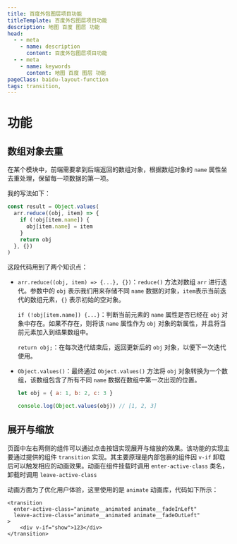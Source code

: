 ```yaml
---
title: 百度外包图层项目功能
titleTemplate: 百度外包图层项目功能
description: 地图 百度 图层 功能
head:
  - - meta
    - name: description
      content: 百度外包图层项目功能
  - - meta
    - name: keywords
      content: 地图 百度 图层 功能
pageClass: baidu-layout-function
tags: transition,
---
```


# 功能

## 数组对象去重

在某个模块中，前端需要拿到后端返回的数组对象，根据数组对象的 `name` 属性坐去重处理，保留每一项数据的第一项。

我的写法如下：

```js
const result = Object.values(
  arr.reduce((obj, item) => {
    if (!obj[item.name]) {
      obj[item.name] = item
    }
    return obj
  }, {})
)
```

这段代码用到了两个知识点：

- `arr.reduce((obj, item) => {...}, {})`：`reduce()` 方法对数组 `arr` 进行迭代。参数中的 `obj` 表示我们用来存储不同 `name` 数据的对象，`item`表示当前迭代的数组元素，`{}` 表示初始的空对象。

  `if (!obj[item.name]) {...}`：判断当前元素的 `name` 属性是否已经在 `obj` 对象中存在。如果不存在，则将该 `name` 属性作为 `obj` 对象的新属性，并且将当前元素加入到结果数组中。

  `return obj;`：在每次迭代结束后，返回更新后的 `obj` 对象，以便下一次迭代使用。

- `Object.values()`：最终通过 `Object.values()` 方法将 `obj` 对象转换为一个数组，该数组包含了所有不同 `name` 数据在数组中第一次出现的位置。

  ```js
  let obj = { a: 1, b: 2, c: 3 }

  console.log(Object.values(obj)) // [1, 2, 3]
  ```

## 展开与缩放

页面中左右两侧的组件可以通过点击按钮实现展开与缩放的效果。该功能的实现主要通过<word text="Vue3" />提供的组件 `transition` 实现。其主要原理是内部包裹的组件因 `v-if` 卸载后可以触发相应的动画效果。动画在组件挂载时调用 `enter-active-class` 类名，卸载时调用 `leave-active-class`

动画方面为了优化用户体验，这里使用的是 `animate` 动画库，代码如下所示：

```vue
<transition
  enter-active-class="animate__animated animate__fadeInLeft"
  leave-active-class="animate__animated animate__fadeOutLeft"
>
	<div v-if="show">123</div>
</transition>
```
